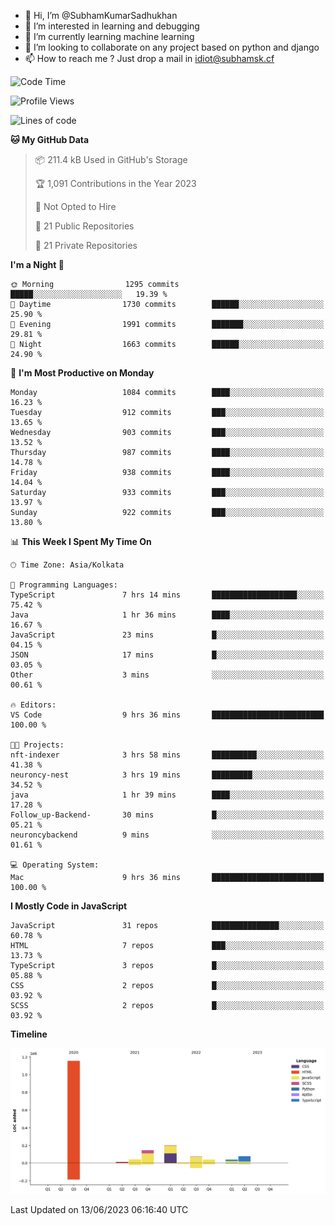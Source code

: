 - 👋 Hi, I’m @SubhamKumarSadhukhan
- 👀 I’m interested in learning and debugging
- 🌱 I’m currently learning machine learning
- 💞️ I’m looking to collaborate on any project based on python and django
- 📫 How to reach me ?
      Just drop a mail in idiot@subhamsk.cf

<!---
SubhamKumarSadhukhan/SubhamKumarSadhukhan is a ✨ special ✨ repository because its `README.md` (this file) appears on your GitHub profile.
You can click the Preview link to take a look at your changes.
--->


<!--START_SECTION:waka-->
![Code Time](http://img.shields.io/badge/Code%20Time-1%2C225%20hrs%2022%20mins-blue)

![Profile Views](http://img.shields.io/badge/Profile%20Views-4-blue)

![Lines of code](https://img.shields.io/badge/From%20Hello%20World%20I%27ve%20Written-1.8%20million%20lines%20of%20code-blue)

**🐱 My GitHub Data** 

> 📦 211.4 kB Used in GitHub's Storage 
 > 
> 🏆 1,091 Contributions in the Year 2023
 > 
> 🚫 Not Opted to Hire
 > 
> 📜 21 Public Repositories 
 > 
> 🔑 21 Private Repositories 
 > 
**I'm a Night 🦉** 

```text
🌞 Morning                1295 commits        █████░░░░░░░░░░░░░░░░░░░░   19.39 % 
🌆 Daytime                1730 commits        ██████░░░░░░░░░░░░░░░░░░░   25.90 % 
🌃 Evening                1991 commits        ███████░░░░░░░░░░░░░░░░░░   29.81 % 
🌙 Night                  1663 commits        ██████░░░░░░░░░░░░░░░░░░░   24.90 % 
```
📅 **I'm Most Productive on Monday** 

```text
Monday                   1084 commits        ████░░░░░░░░░░░░░░░░░░░░░   16.23 % 
Tuesday                  912 commits         ███░░░░░░░░░░░░░░░░░░░░░░   13.65 % 
Wednesday                903 commits         ███░░░░░░░░░░░░░░░░░░░░░░   13.52 % 
Thursday                 987 commits         ████░░░░░░░░░░░░░░░░░░░░░   14.78 % 
Friday                   938 commits         ████░░░░░░░░░░░░░░░░░░░░░   14.04 % 
Saturday                 933 commits         ███░░░░░░░░░░░░░░░░░░░░░░   13.97 % 
Sunday                   922 commits         ███░░░░░░░░░░░░░░░░░░░░░░   13.80 % 
```


📊 **This Week I Spent My Time On** 

```text
🕑︎ Time Zone: Asia/Kolkata

💬 Programming Languages: 
TypeScript               7 hrs 14 mins       ███████████████████░░░░░░   75.42 % 
Java                     1 hr 36 mins        ████░░░░░░░░░░░░░░░░░░░░░   16.67 % 
JavaScript               23 mins             █░░░░░░░░░░░░░░░░░░░░░░░░   04.15 % 
JSON                     17 mins             █░░░░░░░░░░░░░░░░░░░░░░░░   03.05 % 
Other                    3 mins              ░░░░░░░░░░░░░░░░░░░░░░░░░   00.61 % 

🔥 Editors: 
VS Code                  9 hrs 36 mins       █████████████████████████   100.00 % 

🐱‍💻 Projects: 
nft-indexer              3 hrs 58 mins       ██████████░░░░░░░░░░░░░░░   41.38 % 
neuroncy-nest            3 hrs 19 mins       █████████░░░░░░░░░░░░░░░░   34.52 % 
java                     1 hr 39 mins        ████░░░░░░░░░░░░░░░░░░░░░   17.28 % 
Follow_up-Backend-       30 mins             █░░░░░░░░░░░░░░░░░░░░░░░░   05.21 % 
neuroncybackend          9 mins              ░░░░░░░░░░░░░░░░░░░░░░░░░   01.61 % 

💻 Operating System: 
Mac                      9 hrs 36 mins       █████████████████████████   100.00 % 
```

**I Mostly Code in JavaScript** 

```text
JavaScript               31 repos            ███████████████░░░░░░░░░░   60.78 % 
HTML                     7 repos             ███░░░░░░░░░░░░░░░░░░░░░░   13.73 % 
TypeScript               3 repos             █░░░░░░░░░░░░░░░░░░░░░░░░   05.88 % 
CSS                      2 repos             █░░░░░░░░░░░░░░░░░░░░░░░░   03.92 % 
SCSS                     2 repos             █░░░░░░░░░░░░░░░░░░░░░░░░   03.92 % 
```



**Timeline**

![Lines of Code chart](https://raw.githubusercontent.com/SubhamKumarSadhukhan/SubhamKumarSadhukhan/main/assets/bar_graph.png)


 Last Updated on 13/06/2023 06:16:40 UTC
<!--END_SECTION:waka-->
